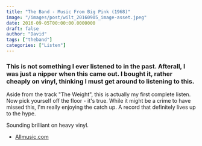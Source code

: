 ```yaml
---
title: "The Band - Music From Big Pink (1968)"
image: "/images/post/wilt_20160905_image-asset.jpeg"
date: 2016-09-05T00:00:00.0000000
draft: false
author: "David"
tags: ["theband"]
categories: ["Listen"]
---
```

### This is not something I ever listened to in the past. Afterall, I was just a nipper when this came out. I bought it, rather cheaply on vinyl, thinking I must get around to listening to this.

 Aside from the track "The Weight", this is actually my first complete listen. Now pick yourself off the floor - it's true. While it might be a crime to have missed this, I'm really enjoying the catch up. A record that definitely lives up to the hype.

 Sounding brilliant on heavy vinyl.

-  [Allmusic.com](http://www.allmusic.com/album/music-from-big-pink-mw0000189052)